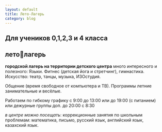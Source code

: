 ```yaml
---
layout: default
title: Лето-Лагерь
category: blog
---
```

<article>
<h2>Для учеников  0,1,2,3 и 4 класса</h2>
<h1>летолагерь</h1>
<p><strong>городской лагерь на территории детского центра</strong>
много интересного и полезного:
Языки. Фитнес (детская йога и стретчинг), гимнастика. Искусство: театр, танцы, музыка, ИЗОстудия.
</p>
<p>Общение (время свободное от компьютера и ТВ).  
Программы летние занимательные и весёлые. 
</p>
<p>Работаем по гибкому графику с 9:00  до 13:00 или до 19:00 
(с питанием) или дежурные группы доп. до 20:00 с 8:30
</p>
<p><i>в центре можно посещать</i>: коррекционные занятия по школьным проблемам: математика, письмо, русский язык, английский язык, казахский язык.</p>
</article>